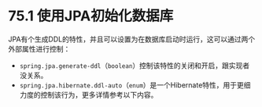 # 75.1 使用JPA初始化数据库

JPA有个生成DDL的特性，并且可以设置为在数据库启动时运行，这可以通过两个外部属性进行控制：

* `spring.jpa.generate-ddl`（`boolean`）控制该特性的关闭和开启，跟实现者没关系。
* `spring.jpa.hibernate.ddl-auto`（`enum`）是一个Hibernate特性，用于更细力度的控制该行为，更多详情参考以下内容。

